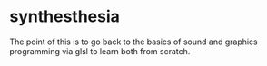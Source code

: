 # synthesthesia

The point of this is to go back to the basics of sound and graphics programming via glsl to learn both from scratch.
